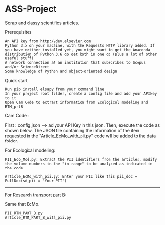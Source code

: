 # ASS-Project
Scrap and classy scientifics articles. 


Prerequisites

    An API key from http://dev.elsevier.com
    Python 3.x on your machine, with the Requests HTTP library added. If you have neither installed yet, you might want to get the Anaconda distribution of Python 3.6 go get both in one go (plus a lot of other useful stuff)
    A network connection at an institution that subscribes to Scopus and/or ScienceDirect
    Some knowledge of Python and object-oriented design
    
Quick start

    Run pip install elsapy from your command line
    In your project root folder, create a config file and add your APIkey to it
    Open Cam Code to extract information from Ecologicol modeling and RTM_prtB

Cam Code :

First : config.json ==> ad your API Key in this json.
Then, execute the code as shown below. The JSON file containing the information of the item requested in the "Article_EcMo_with_pii.py" code will be added to the data folder.



For Ecological modeling:

 	PII_Eco_Mod.py: Extract the PII identifiers from the articles, modify the volume numbers in the "in range" to be analyzed as indicated in the code.

	Article_EcMo_with_pii.py: Enter your PII like this pii_doc = FullDoc(sd_pii = 'Your PII')
  
  
  *************************
  
For Research transport part B:
  
  Same that EcMo.
  
	PII_RTM_PART_B.py 
	Article_RTM_PART_B_with_pii.py 	
  
	 	
  
		
  
	
